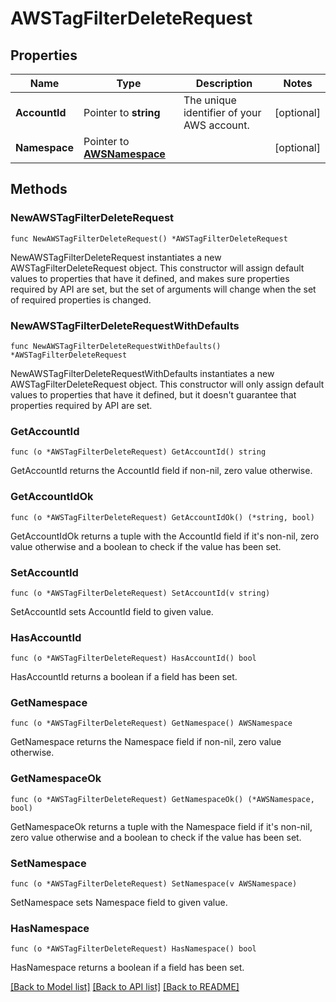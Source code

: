 # AWSTagFilterDeleteRequest

## Properties

Name | Type | Description | Notes
---- | ---- | ----------- | ------
**AccountId** | Pointer to **string** | The unique identifier of your AWS account. | [optional] 
**Namespace** | Pointer to [**AWSNamespace**](AWSNamespace.md) |  | [optional] 

## Methods

### NewAWSTagFilterDeleteRequest

`func NewAWSTagFilterDeleteRequest() *AWSTagFilterDeleteRequest`

NewAWSTagFilterDeleteRequest instantiates a new AWSTagFilterDeleteRequest object.
This constructor will assign default values to properties that have it defined,
and makes sure properties required by API are set, but the set of arguments
will change when the set of required properties is changed.

### NewAWSTagFilterDeleteRequestWithDefaults

`func NewAWSTagFilterDeleteRequestWithDefaults() *AWSTagFilterDeleteRequest`

NewAWSTagFilterDeleteRequestWithDefaults instantiates a new AWSTagFilterDeleteRequest object.
This constructor will only assign default values to properties that have it defined,
but it doesn't guarantee that properties required by API are set.

### GetAccountId

`func (o *AWSTagFilterDeleteRequest) GetAccountId() string`

GetAccountId returns the AccountId field if non-nil, zero value otherwise.

### GetAccountIdOk

`func (o *AWSTagFilterDeleteRequest) GetAccountIdOk() (*string, bool)`

GetAccountIdOk returns a tuple with the AccountId field if it's non-nil, zero value otherwise
and a boolean to check if the value has been set.

### SetAccountId

`func (o *AWSTagFilterDeleteRequest) SetAccountId(v string)`

SetAccountId sets AccountId field to given value.

### HasAccountId

`func (o *AWSTagFilterDeleteRequest) HasAccountId() bool`

HasAccountId returns a boolean if a field has been set.

### GetNamespace

`func (o *AWSTagFilterDeleteRequest) GetNamespace() AWSNamespace`

GetNamespace returns the Namespace field if non-nil, zero value otherwise.

### GetNamespaceOk

`func (o *AWSTagFilterDeleteRequest) GetNamespaceOk() (*AWSNamespace, bool)`

GetNamespaceOk returns a tuple with the Namespace field if it's non-nil, zero value otherwise
and a boolean to check if the value has been set.

### SetNamespace

`func (o *AWSTagFilterDeleteRequest) SetNamespace(v AWSNamespace)`

SetNamespace sets Namespace field to given value.

### HasNamespace

`func (o *AWSTagFilterDeleteRequest) HasNamespace() bool`

HasNamespace returns a boolean if a field has been set.


[[Back to Model list]](../README.md#documentation-for-models) [[Back to API list]](../README.md#documentation-for-api-endpoints) [[Back to README]](../README.md)


